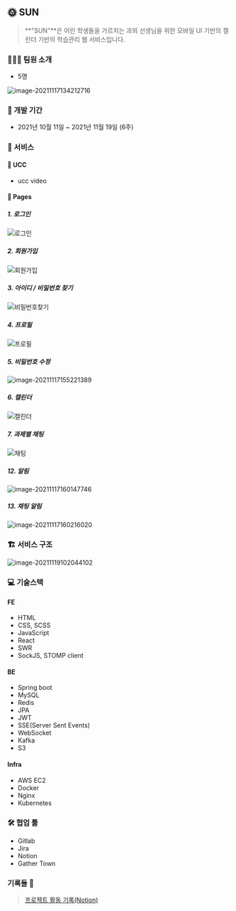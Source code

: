 ## :sun_with_face: SUN 

> **"SUN"**은 어린 학생들을 가르치는 과외 선생님을 위한 모바일 UI 기반의 캘린더 기반의 학습관리 웹 서비스입니다.



### :family_man_boy_boy: 팀원 소개

- 5명

![image-20211117134212716](README.assets/image-20211117134212716.png)



### :calendar: 개발 기간

- 2021년 10월 11일 ~ 2021년 11월 19일 (6주)



###  :open_file_folder: 서비스

#### :movie_camera: UCC

- ucc video

#### :scroll: Pages

##### 1. 로그인

![로그인](README.assets/로그인.gif)

##### 2. 회원가입

![회원가입](README.assets/회원가입.gif)

##### 3. 아이디 / 비밀번호 찾기

![비밀번호찾기](README.assets/비밀번호찾기.gif)

##### 4. 프로필

![프로필](README.assets/프로필.gif)

##### 5. 비밀번호 수정

![image-20211117155221389](README.assets/image-20211117155221389.png)

##### 6. 캘린더

![캘린더](README.assets/캘린더.gif)

##### 7. 과제별 채팅

![채팅](README.assets/채팅.gif)

##### 12. 알림

![image-20211117160147746](README.assets/image-20211117160147746.png)

##### 13. 채팅 알림

![image-20211117160216020](README.assets/image-20211117160216020.png)



### :building_construction: 서비스 구조

![image-20211119102044102](README.assets/image-20211119102044102.png)



###  :computer: 기술스택

#### FE

- HTML
- CSS, SCSS
- JavaScript
- React
- SWR
- SockJS, STOMP client

#### BE

- Spring boot
- MySQL
- Redis
- JPA
- JWT
- SSE(Server Sent Events)
- WebSocket
- Kafka
- S3

#### Infra

- AWS EC2
- Docker
- Nginx
- Kubernetes



### :hammer_and_wrench: 협업 툴

- Gitlab
- Jira
- Notion
- Gather Town

### 기록들 :speech_balloon: 
> [프로젝트 활동 기록(Notion)](https://www.notion.so/binitiger/SSAFY-fd747d28c47f448c874e01526b4349b2)


